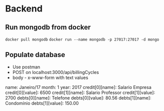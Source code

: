 # Backend

## Run mongodb from docker
`docker pull mongodb`
`docker run --name mongodb -p 27017:27017 -d mongo`

## Populate database
- Use postman
- POST on localhost:3000/api/billingCycles
- body - x-www-form with text values

name: Janeiro/17
month: 1
year: 2017
credit[0][name]: Salario Empresa
credit[0][value]: 6500
credit[1][name]: Salario Professor
credit[1][value]: 2700
debts[0][name]: Telefone
debts[0][value]: 80.56
debts[1][name]: Condomínio
debts[1][value]: 150.00
